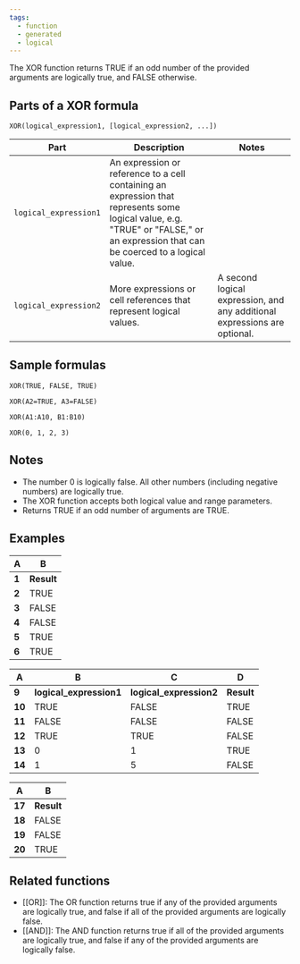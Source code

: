 ```yaml
---
tags:
  - function
  - generated
  - logical
---
```


The XOR function returns TRUE if an odd number of the provided arguments are logically true, and FALSE otherwise.

Parts of a XOR formula
----------------------

`XOR(logical_expression1, [logical_expression2, ...])`

| Part | Description | Notes |
| --- | --- | --- |
| `logical_expression1` | An expression or reference to a cell containing an expression that represents some logical value, e.g. "TRUE" or "FALSE," or an expression that can be coerced to a logical value. |  |
| `logical_expression2` | More expressions or cell references that represent logical values. | A second logical expression, and any additional expressions are optional. |

Sample formulas
---------------

`XOR(TRUE, FALSE, TRUE)`

`XOR(A2=TRUE, A3=FALSE)`

`XOR(A1:A10, B1:B10)`

`XOR(0, 1, 2, 3)`

Notes
-----

* The number 0 is logically false. All other numbers (including negative numbers) are logically true.
* The XOR function accepts both logical value and range parameters.
* Returns TRUE if an odd number of arguments are TRUE.

Examples
--------

| A | B |
| --- | --- |
| **1** | **Result** | **Formula** |
| **2** | TRUE | =XOR(TRUE()) |
| **3** | FALSE | =XOR(FALSE()) |
| **4** | FALSE | =XOR(0) |
| **5** | TRUE | =XOR(1) |
| **6** | TRUE | =XOR(-3) |

| A | B | C | D |
| --- | --- | --- | --- |
| **9** | **logical\_expression1** | **logical\_expression2** | **Result** | **Formula** |
| **10** | TRUE | FALSE | TRUE | =XOR(A10,B10) |
| **11** | FALSE | FALSE | FALSE | =XOR(A11,B11) |
| **12** | TRUE | TRUE | FALSE | =XOR(A12,B12) |
| **13** | 0 | 1 | TRUE | =XOR(A13,B13) |
| **14** | 1 | 5 | FALSE | =XOR(A14,B14) |

| A | B |
| --- | --- |
| **17** | **Result** | **Formula** |
| **18** | FALSE | =XOR(A12,B13) |
| **19** | FALSE | =XOR(B11,B12,B13) |
| **20** | TRUE | =XOR(B11,B14) |

Related functions
-----------------

* [[OR]]: The OR function returns true if any of the provided arguments are logically true, and false if all of the provided arguments are logically false.
* [[AND]]: The AND function returns true if all of the provided arguments are logically true, and false if any of the provided arguments are logically false.